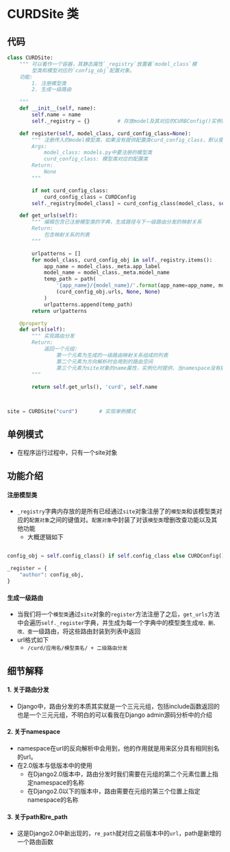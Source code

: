 # CURDSite 类

## 代码

```python
class CURDSite:
    """ 可以看作一个容器，其静态属性`_registry`放置着`model_class`模
        型类和模型对应的`config_obj`配置对象。
    功能:
        1. 注册模型类
        2. 生成一级路由

    """
    def __init__(self, name):
        self.name = name
        self._registry = {}         # 存放model及其对应的CURBConfig()实例键值对

    def register(self, model_class, curd_config_class=None):
        """ 注册传入的model模型类，如果没有提供配置类curd_config_class，默认使用CURDConfig类
        Args:
            model_class: models.py中要注册的模型类
            curd_config_class: 模型类对应的配置类
        Return:
            None
        """

        if not curd_config_class:
            curd_config_class = CURDConfig
        self._registry[model_class] = curd_config_class(model_class, self)

    def get_urls(self):
        """ 编辑包含已注册模型类的字典，生成路径与下一级路由分发的映射关系
        Return:
            包含映射关系的列表
        """

        urlpatterns = []
        for model_class, curd_config_obj in self._registry.items():
            app_name = model_class._meta.app_label
            model_name = model_class._meta.model_name
            temp_path = path(
                '{app_name}/{model_name}/'.format(app_name=app_name, model_name=model_name),
                (curd_config_obj.urls, None, None)
            )
            urlpatterns.append(temp_path)
        return urlpatterns

    @property
    def urls(self):
        """ 实现路由分发
        Return:
            返回一个元组:
                第一个元素为生成的一级路由映射关系组成的列表
                第二个元素为方向解析时会用到的路由空间
                第三个元素为site对象的name属性，实例化时提供，当namespace没有提供的时候，它将作为namespace被使用
        """
        
        return self.get_urls(), 'curd', self.name



site = CURDSite("curd")       # 实现单例模式
```

## 单例模式
- 在程序运行过程中，只有一个site对象

## 功能介绍
#### 注册模型类
- `_registry`字典内存放的是所有已经通过`site`对象注册了的`模型类`和该模型类对应的`配置对象`之间的键值对。`配置对象`中封装了对该`模型类`增删改查功能以及其他功能
	- 大概逻辑如下

```python

config_obj = self.config_class() if self.config_class else CURDConfig()

_register = {
	"author": config_obj,
}
```

#### 生成一级路由
- 当我们将一个`模型类`通过`site`对象的`register`方法注册了之后，`get_urls`方法中会遍历`self._register`字典，并生成为每一个字典中的模型类生成`增、删、改、查`一级路由，将这些路由封装到列表中返回
- url格式如下
	- `/curd/应用名/模型类名/ + 二级路由分发`

## 细节解释
#### 1. 关于路由分发
- Django中，路由分发的本质其实就是一个三元元组，包括include函数返回的也是一个三元元组，不明白的可以看我在Django admin源码分析中的介绍

#### 2. 关于namespace 
- namespace在url的反向解析中会用到，他的作用就是用来区分具有相同别名的url。
- 在2.0版本与低版本中的使用
	- 在Django2.0版本中，路由分发时我们需要在元组的第二个元素位置上指定namespace的名称
	- 在Django2.0以下的版本中，路由需要在元组的第三个位置上指定namespace的名称
#### 3. 关于path和re_path
- 这是Django2.0中新出现的，`re_path`就对应之前版本中的`url`，path是新增的一个路由函数 